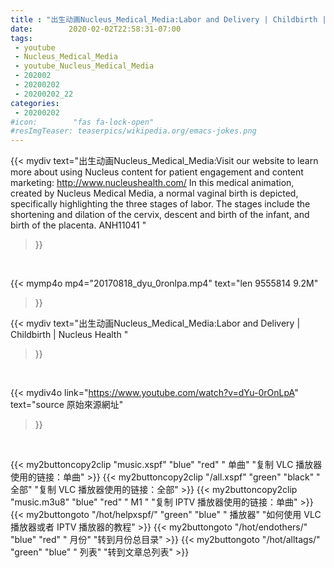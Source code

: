 ```yaml
---
title : "出生动画Nucleus_Medical_Media:Labor and Delivery | Childbirth | Nucleus Health "
date:        2020-02-02T22:58:31-07:00
tags:
 - youtube
 - Nucleus_Medical_Media
 - youtube_Nucleus_Medical_Media
 - 202002
 - 20200202
 - 20200202_22
categories:
 - 20200202
#icon:        "fas fa-lock-open"
#resImgTeaser: teaserpics/wikipedia.org/emacs-jokes.png
---
```


{{< mydiv text="出生动画Nucleus_Medical_Media:Visit our website to learn more about using Nucleus content for patient engagement and content marketing: http://www.nucleushealth.com/  In this medical animation, created by Nucleus Medical Media, a normal vaginal birth is depicted, specifically highlighting the three stages of labor. The stages include the shortening and dilation of the cervix, descent and birth of the infant, and birth of the placenta.  ANH11041 "
>}}
<br>


{{< mymp4o mp4="20170818_dyu_0ronlpa.mp4"
text="len 9555814    9.2M"
>}}


{{< mydiv text="出生动画Nucleus_Medical_Media:Labor and Delivery | Childbirth | Nucleus Health "
>}}
<br>

{{< mydiv4o link="https://www.youtube.com/watch?v=dYu-0rOnLpA"
text="source 原始來源網址"
>}}


<br>



{{< my2buttoncopy2clip "music.xspf"        "blue"   "red"    " 单曲"  "复制 VLC 播放器使用的链接：单曲" >}} {{< my2buttoncopy2clip "/all.xspf"         "green"  "black"  " 全部"  "复制 VLC 播放器使用的链接：全部" >}} {{< my2buttoncopy2clip "music.m3u8"        "blue"   "red"    " M1 "    "复制 IPTV 播放器使用的链接：单曲" >}} {{< my2buttongoto      "/hot/helpxspf/"    "green"  "blue"   " 播放器" "如何使用 VLC 播放器或者 IPTV 播放器的教程" >}} {{< my2buttongoto      "/hot/endothers/"   "blue"   "red"    " 月份"   "转到月份总目录" >}} {{< my2buttongoto      "/hot/alltags/"     "green"  "blue"   " 列表"   "转到文章总列表" >}} 
